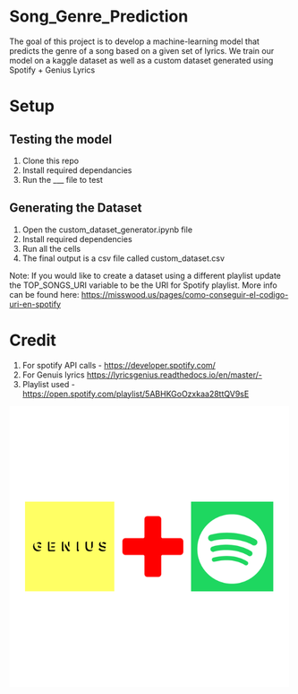 # Song_Genre_Prediction

The goal of this project is to develop a machine-learning model that predicts the genre of a song based on a given set of lyrics.
We train our model on a kaggle dataset as well as a custom dataset generated using Spotify + Genius Lyrics 

# Setup # 


## Testing the model 
1. Clone this repo 
2. Install required dependancies 
3. Run the ___ file to test 


## Generating the Dataset 
1. Open the custom_dataset_generator.ipynb file 
2. Install required dependencies 
3. Run all the cells 
4. The final output is a csv file called custom_dataset.csv 

Note: If you would like to create a dataset using a different playlist update the TOP_SONGS_URI variable to be the URI for Spotify playlist. More info can be found here: https://misswood.us/pages/como-conseguir-el-codigo-uri-en-spotify


# Credit # 
1. For spotify API calls - https://developer.spotify.com/
2. For Genuis lyrics https://lyricsgenius.readthedocs.io/en/master/- 
3. Playlist used - https://open.spotify.com/playlist/5ABHKGoOzxkaa28ttQV9sE

![!\[Alt text\](images/Genuis_Spot.png)](images/Genuis_Spot_2.png)